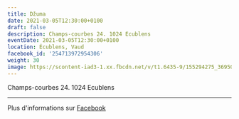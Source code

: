 ```yaml
---
title: Džuma
date: 2021-03-05T12:30:00+0100
draft: false
description: Champs-courbes 24. 1024 Ecublens
eventDate: 2021-03-05T12:30:00+0100
location: Écublens, Vaud
facebook_id: '254713972954306'
weight: 30
image: https://scontent-iad3-1.xx.fbcdn.net/v/t1.6435-9/155294275_3695079563921169_4909597834044538694_n.jpg?_nc_cat=101&ccb=1-7&_nc_sid=9e60e4&_nc_ohc=e5q1S0gItSEQ7kNvwHMov4y&_nc_oc=AdnNjIIJ-fJUqsgMhXazokRCLRkGhxlzV4_kSV-khnY3EitdIpF3FCTikBqI_VLC0Lw&_nc_zt=23&_nc_ht=scontent-iad3-1.xx&edm=ABTKTjYEAAAA&_nc_gid=-Nwre_A_qdEvQ155nbaLJA&oh=00_AfQZCLUl6r206NKP2WxVF3W5uAwMY6Iq5MrxwSAWUP9SVA&oe=68AFAE5B
---
```


Champs-courbes 24. 1024 Ecublens

---

Plus d'informations sur [Facebook](https://facebook.com/events/254713972954306)